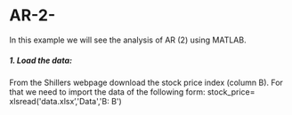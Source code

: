 # AR-2-
In this example we will see the analysis of AR (2) using MATLAB.

##### 1. Load the data: 
From the Shillers webpage download the stock price index (column B). For that we need to import the data of the following form:
                             stock_price= xlsread('data.xlsx’,'Data','B: B')
